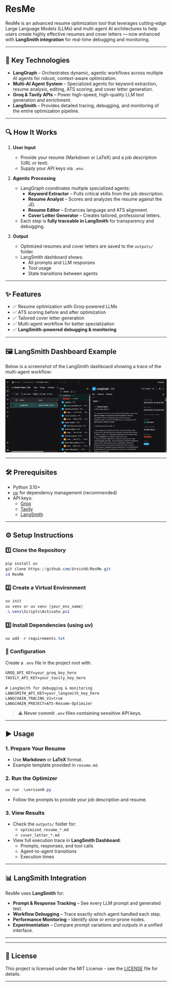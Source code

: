 # ResMe

ResMe is an advanced resume optimization tool that leverages cutting-edge Large Language Models (LLMs) and multi-agent AI architectures to help users create highly effective resumes and cover letters — now enhanced with **LangSmith integration** for real-time debugging and monitoring.

---

## 🚀 Key Technologies
- **LangGraph** – Orchestrates dynamic, agentic workflows across multiple AI agents for robust, context-aware optimization.
- **Multi-AI Agent System** – Specialized agents for keyword extraction, resume analysis, editing, ATS scoring, and cover letter generation.
- **Groq & Tavily APIs** – Power high-speed, high-quality LLM text generation and enrichment.
- **LangSmith** – Provides detailed tracing, debugging, and monitoring of the entire optimization pipeline.

---

## 🔍 How It Works
1. **User Input**
   - Provide your resume (Markdown or LaTeX) and a job description (URL or text).
   - Supply your API keys via `.env`.

2. **Agentic Processing**
   - LangGraph coordinates multiple specialized agents:
     - **Keyword Extractor** – Pulls critical skills from the job description.
     - **Resume Analyst** – Scores and analyzes the resume against the JD.
     - **Resume Editor** – Enhances language and ATS alignment.
     - **Cover Letter Generator** – Creates tailored, professional letters.
   - Each step is **fully traceable in LangSmith** for transparency and debugging.

3. **Output**
   - Optimized resumes and cover letters are saved to the `outputs/` folder.
   - LangSmith dashboard shows:
     - All prompts and LLM responses
     - Tool usage
     - State transitions between agents

---

## ✨ Features
- ✅ Resume optimization with Groq-powered LLMs  
- ✅ ATS scoring before and after optimization  
- ✅ Tailored cover letter generation  
- ✅ Multi-agent workflow for better specialization  
- ✅ **LangSmith-powered debugging & monitoring**  

---

## 🖼️ LangSmith Dashboard Example

Below is a screenshot of the LangSmith dashboard showing a trace of the multi-agent workflow:

![LangSmith Dashboard Trace](image.png)

---

## 🛠️ Prerequisites
- Python 3.10+
- [uv](https://github.com/astral-sh/uv) for dependency management (recommended)
- API keys:
  - [Groq](https://console.groq.com/keys)
  - [Tavily](https://app.tavily.com/keys)
  - [LangSmith](https://smith.langchain.com/)

---

## ⚙️ Setup Instructions

### 1️⃣ Clone the Repository
```powershell
pip install uv
git clone https://github.com/Urvish0/ResMe.git
cd ResMe
```

### 2️⃣ Create a Virtual Environment
```powershell
uv init 
uv venv or uv venv {your_env_name}
.\.venv\Scripts\Activate.ps1
```
### 3️⃣ Install Dependencies (using uv)
```powershell
uv add -r requirements.txt
```

### 🔑 Configuration

Create a `.env` file in the project root with:

```env
GROQ_API_KEY=your_groq_key_here
TAVILY_API_KEY=your_tavily_key_here

# LangSmith for debugging & monitoring
LANGSMITH_API_KEY=your_langsmith_key_here
LANGCHAIN_TRACING_V2=true
LANGCHAIN_PROJECT=ATS-Resume-Optimizer
```

> ⚠️ **Never commit `.env` files containing sensitive API keys.**

---

## ▶️ Usage

### 1. Prepare Your Resume

- Use **Markdown** or **LaTeX** format.
- Example template provided in `resume.md`.

### 2. Run the Optimizer

```powershell
uv run .\version0.py
```

- Follow the prompts to provide your job description and resume.

### 3. View Results

- Check the `outputs/` folder for:
  - `optimized_resume_*.md`
  - `cover_letter_*.md`
- View full execution trace in **LangSmith Dashboard**:
  - Prompts, responses, and tool calls
  - Agent-to-agent transitions
  - Execution times

---

## 📊 LangSmith Integration

ResMe uses **LangSmith** for:

- **Prompt & Response Tracking** – See every LLM prompt and generated text.
- **Workflow Debugging** – Trace exactly which agent handled each step.
- **Performance Monitoring** – Identify slow or error-prone nodes.
- **Experimentation** – Compare prompt variations and outputs in a unified interface.

---


---

## 📄 License

This project is licensed under the MIT License - see the [LICENSE](LICENSE) file for details.

---






